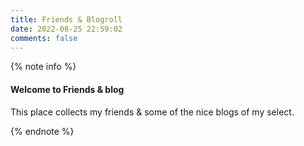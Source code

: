 ```yaml
---
title: Friends & Blogroll
date: 2022-08-25 22:59:02
comments: false
---
```


{% note info %}

#### Welcome to Friends & blog

This place collects my friends & some of the nice blogs of my select.

{% endnote %}

<div class="posts_friends"></div>

<script>
// return Element created with provide circumstances
function createElement(elementType, style, link, innerhtml) {
  let elementCreated = document.createElement(elementType);
  elementCreated.href = link;
  elementCreated.innerHTML = innerhtml;
  elementCreated.style = style;
  return elementCreated;
}

var p_f = document.querySelector('.posts_friends');
const request = 'https://ryankert01.github.io/rss-friend/sorted.json';
let d = new Date();
// fetch 會依照 request 去取得資料
fetch(request)
  .then(response => response.json()) // json()會解析回傳的Response物件
  .then(json => {
    // console.log(json);
    for(let i = 0; i < json.length; i++) {
        let currentItem = document.createElement('div'); // div as a element div (a, a, ...)
        d = new Date(json[i].date);
        let e;

        // date
        let monthAppend = d.getMonth()+1;
        monthAppend = monthAppend.toString();
        monthAppend = monthAppend.length < 2 ? "0" + monthAppend : monthAppend;
        let dayAppend = d.getDate();
        dayAppend = dayAppend.toString();
        dayAppend = dayAppend.length < 2 ? "0" + dayAppend : dayAppend;
        let tempAppend = monthAppend + "-" + dayAppend + " ";
        
        let margin = 10;
        for (let j = 0; j < tempAppend.length; j++) {
          if(tempAppend[j] === '1')
            margin += 2;
          console.log(margin);
        }
        let style = "border-bottom: none; opacity: 65%; margin: ";
        style += margin.toString() + "px";
        e = createElement(
          'a',
          style, 
          null, 
          tempAppend
        );
        currentItem.appendChild(e);

        // title + link
        e = createElement('a', null, json[i].link, json[i].title);
        currentItem.appendChild(e);

        
        // e = createElement('a', "border-bottom: none;", null, " - ");
        // currentItem.appendChild(e);

        // author + link
        e = createElement('a', "opacity: 75%;", json[i].author.link, json[i].author.name);
        e.classList.add("e-author");
        currentItem.appendChild(e);
        p_f.appendChild(currentItem);
    }
  }) 
</script>

<style>
.e-author {
  position: absolute; 
  right: 5px;   
}

@media screen and (max-width: 760px) {
  .e-author {
    position: relative;
    left: 15px
  }
}

</style>
